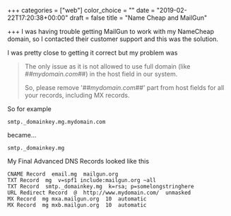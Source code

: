 +++
categories = ["web"]
color_choice = ""
date = "2019-02-22T17:20:38+00:00"
draft = false
title = "Name Cheap and MailGun"

+++
I was having trouble getting MailGun  to work with my NameCheap domain, so I contacted their customer support and this was the solution.

I was pretty close to getting it correct but my problem was

> The only issue as it is not allowed to use full domain (like #_#mydomain.com#_#) in the host field in our system.
>
> So, please remove '#_#mydomain.com#_#' part from host fields for all your records, including MX records.

So for example

    smtp._domainkey.mg.mydomain.com

became...

    smtp._domainkey.mg

My Final Advanced DNS Records looked like this

    CNAME Record  email.mg  mailgun.org
    TXT Record  mg  v=spf1 include:mailgun.org ~all 
    TXT Record  smtp._domainkey.mg  k=rsa; p=somelongstringhere
    URL Redirect Record  @  http://www.mydomain.com/  unmasked
    MX Record  mg mxa.mailgun.org  10  automatic
    MX Record  mg mxb.mailgun.org  10  automatic
